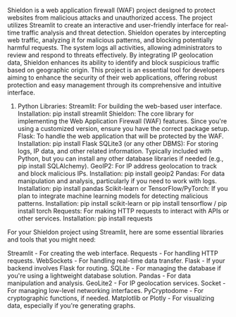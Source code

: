 Shieldon is a web application firewall (WAF) project designed to protect websites from malicious attacks and unauthorized access. The project utilizes Streamlit to create an interactive and user-friendly interface for real-time traffic analysis and threat detection. Shieldon operates by intercepting web traffic, analyzing it for malicious patterns, and blocking potentially harmful requests. The system logs all activities, allowing administrators to review and respond to threats effectively. By integrating IP geolocation data, Shieldon enhances its ability to identify and block suspicious traffic based on geographic origin. This project is an essential tool for developers aiming to enhance the security of their web applications, offering robust protection and easy management through its comprehensive and intuitive interface. 

1. Python Libraries:
Streamlit: For building the web-based user interface.
Installation: pip install streamlit
Shieldon: The core library for implementing the Web Application Firewall (WAF) features.
Since you're using a customized version, ensure you have the correct package setup.
Flask: To handle the web application that will be protected by the WAF.
Installation: pip install Flask
SQLite3 (or any other DBMS): For storing logs, IP data, and other related information.
Typically included with Python, but you can install any other database libraries if needed (e.g., pip install SQLAlchemy).
GeoIP2: For IP address geolocation to track and block malicious IPs.
Installation: pip install geoip2
Pandas: For data manipulation and analysis, particularly if you need to work with logs.
Installation: pip install pandas
Scikit-learn or TensorFlow/PyTorch: If you plan to integrate machine learning models for detecting malicious patterns.
Installation: pip install scikit-learn or pip install tensorflow / pip install torch
Requests: For making HTTP requests to interact with APIs or other services.
Installation: pip install requests

For your Shieldon project using Streamlit, here are some essential libraries and tools that you might need:

Streamlit - For creating the web interface.
Requests - For handling HTTP requests.
WebSockets - For handling real-time data transfer.
Flask - If your backend involves Flask for routing.
SQLite - For managing the database if you're using a lightweight database solution.
Pandas - For data manipulation and analysis.
GeoLite2 - For IP geolocation services.
Socket - For managing low-level networking interfaces.
PyCryptodome - For cryptographic functions, if needed.
Matplotlib or Plotly - For visualizing data, especially if you're generating graphs.
